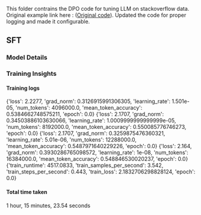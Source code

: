This folder contrains the DPO code for tuning LLM on stackoverflow data. Original example link here : ([Original code](https://github.com/huggingface/trl/tree/main/examples/research_projects/stack_llama_2/scripts)). Updated the code for proper logging and made it configurable.

## SFT
### Model Details
### Training Insights
#### Training logs
{'loss': 2.2277, 'grad_norm': 0.3126915991306305, 'learning_rate': 1.501e-05, 'num_tokens': 4096000.0, 'mean_token_accuracy': 0.5384662748575211, 'epoch': 0.0}
{'loss': 2.1707, 'grad_norm': 0.34503886103630066, 'learning_rate': 1.0009999999999999e-05, 'num_tokens': 8192000.0, 'mean_token_accuracy': 0.550085776746273, 'epoch': 0.0}
{'loss': 2.1707, 'grad_norm': 0.3259875476360321, 'learning_rate': 5.01e-06, 'num_tokens': 12288000.0, 'mean_token_accuracy': 0.5487971640229226, 'epoch': 0.0}
{'loss': 2.164, 'grad_norm': 0.3930286765098572, 'learning_rate': 1e-08, 'num_tokens': 16384000.0, 'mean_token_accuracy': 0.548846530020237, 'epoch': 0.0}
{'train_runtime': 4517.0833, 'train_samples_per_second': 3.542, 'train_steps_per_second': 0.443, 'train_loss': 2.1832706298828124, 'epoch': 0.0}

#### Total time taken
1 hour, 15 minutes, 23.54 seconds
